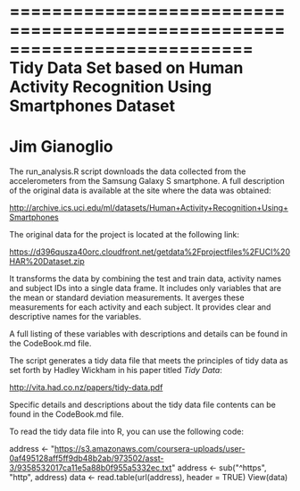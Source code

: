 ===========================================================================
Tidy Data Set based on Human Activity Recognition Using Smartphones Dataset
===========================================================================
Jim Gianoglio
==================================================================

The run_analysis.R script downloads the data collected from the accelerometers
from the Samsung Galaxy S smartphone. A full description of the original data
is available at the site where the data was obtained: 

http://archive.ics.uci.edu/ml/datasets/Human+Activity+Recognition+Using+Smartphones

The original data for the project is located at the following link: 

https://d396qusza40orc.cloudfront.net/getdata%2Fprojectfiles%2FUCI%20HAR%20Dataset.zip

It transforms the data by combining the test and train data, activity names and
subject IDs into a single data frame. It includes only variables that are the
mean or standard deviation measurements. It averges these measurements for each
activity and each subject. It provides clear and descriptive names for the
variables.

A full listing of these variables with descriptions and details can be found in the CodeBook.md file.

The script generates a tidy data file that meets the principles of
tidy data as set forth by Hadley Wickham in his paper titled *Tidy Data*:

http://vita.had.co.nz/papers/tidy-data.pdf

Specific details and descriptions about the tidy data file contents can be found
in the CodeBook.md file.

To read the tidy data file into R, you can use the following code:  

address <- "https://s3.amazonaws.com/coursera-uploads/user-0af495128aff5ff9db48b2ab/973502/asst-3/9358532017ca11e5a88b0f955a5332ec.txt"
address <- sub("^https", "http", address)
data <- read.table(url(address), header = TRUE)
View(data)


